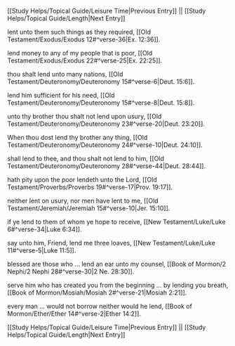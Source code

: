 [[Study Helps/Topical Guide/Leisure Time|Previous Entry]]  ||  [[Study Helps/Topical Guide/Length|Next Entry]]

 lent unto them such things as they required, [[Old Testament/Exodus/Exodus 12#^verse-36|Ex. 12:36]].

 lend money to any of my people that is poor, [[Old Testament/Exodus/Exodus 22#^verse-25|Ex. 22:25]].

 thou shalt lend unto many nations, [[Old Testament/Deuteronomy/Deuteronomy 15#^verse-6|Deut. 15:6]].

 lend him sufficient for his need, [[Old Testament/Deuteronomy/Deuteronomy 15#^verse-8|Deut. 15:8]].

 unto thy brother thou shalt not lend upon usury, [[Old Testament/Deuteronomy/Deuteronomy 23#^verse-20|Deut. 23:20]].

 When thou dost lend thy brother any thing, [[Old Testament/Deuteronomy/Deuteronomy 24#^verse-10|Deut. 24:10]].

 shall lend to thee, and thou shalt not lend to him, [[Old Testament/Deuteronomy/Deuteronomy 28#^verse-44|Deut. 28:44]].

 hath pity upon the poor lendeth unto the Lord, [[Old Testament/Proverbs/Proverbs 19#^verse-17|Prov. 19:17]].

 neither lent on usury, nor men have lent to me, [[Old Testament/Jeremiah/Jeremiah 15#^verse-10|Jer. 15:10]].

 if ye lend to them of whom ye hope to receive, [[New Testament/Luke/Luke 6#^verse-34|Luke 6:34]].

 say unto him, Friend, lend me three loaves, [[New Testament/Luke/Luke 11#^verse-5|Luke 11:5]].

 blessed are those who ... lend an ear unto my counsel, [[Book of Mormon/2 Nephi/2 Nephi 28#^verse-30|2 Ne. 28:30]].

 serve him who has created you from the beginning ... by lending you breath, [[Book of Mormon/Mosiah/Mosiah 2#^verse-21|Mosiah 2:21]].

 every man ... would not borrow neither would he lend, [[Book of Mormon/Ether/Ether 14#^verse-2|Ether 14:2]].

[[Study Helps/Topical Guide/Leisure Time|Previous Entry]]  ||  [[Study Helps/Topical Guide/Length|Next Entry]]